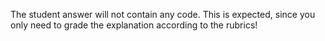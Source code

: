 The student answer will not contain any code. This is expected, since you only need to grade the explanation according to the rubrics!